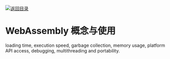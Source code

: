 [![返回目录](https://parg.co/UYp)](https://github.com/wx-chevalier/Web-Series/)

# WebAssembly 概念与使用

loading time, execution speed, garbage collection, memory usage, platform API access, debugging, multithreading and portability.
